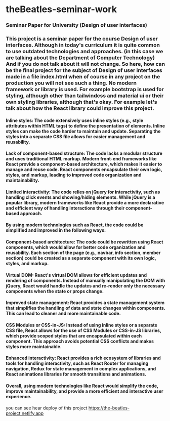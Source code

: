 # theBeatles-seminar-work

### Seminar Paper for University (Design of user interfaces)

### This project is a seminar paper for the course Design of user interfaces. Although in today's curriculum it is quite common to use outdated technologies and approaches. (in this case we are talking about the Department of Computer Technology) And if you do not talk about it will not change. So here, how can be the final project for the subject of Design of user interfaces made in a file index.html when of course in any project on the production you will not see such a thing. No modern framework or library is used. For example bootstrap is used for styling, although other than tailwindcss and material ui or their own styling libraries, although that's okay. For example let's talk about how the React library could improve this project.

#### Inline styles: The code extensively uses inline styles (e.g., style attributes within HTML tags) to define the presentation of elements. Inline styles can make the code harder to maintain and update. Separating the styles into a separate CSS file allows for easier management and reusability.

#### Lack of component-based structure: The code lacks a modular structure and uses traditional HTML markup. Modern front-end frameworks like React provide a component-based architecture, which makes it easier to manage and reuse code. React components encapsulate their own logic, styles, and markup, leading to improved code organization and maintainability.

#### Limited interactivity: The code relies on jQuery for interactivity, such as handling click events and showing/hiding elements. While jQuery is a popular library, modern frameworks like React provide a more declarative and efficient way of handling interactions through their component-based approach.

#### By using modern technologies such as React, the code could be simplified and improved in the following ways:

#### Component-based architecture: The code could be rewritten using React components, which would allow for better code organization and reusability. Each section of the page (e.g., navbar, info section, member section) could be created as a separate component with its own logic, styles, and markup.

#### Virtual DOM: React's virtual DOM allows for efficient updates and rendering of components. Instead of manually manipulating the DOM with jQuery, React would handle the updates and re-render only the necessary components when the state or props change.

#### Improved state management: React provides a state management system that simplifies the handling of data and state changes within components. This can lead to cleaner and more maintainable code.

#### CSS Modules or CSS-in-JS: Instead of using inline styles or a separate CSS file, React allows for the use of CSS Modules or CSS-in-JS libraries, which provide scoped styles that are encapsulated within each component. This approach avoids potential CSS conflicts and makes styles more maintainable.

#### Enhanced interactivity: React provides a rich ecosystem of libraries and tools for handling interactivity, such as React Router for managing navigation, Redux for state management in complex applications, and React animations libraries for smooth transitions and animations.

#### Overall, using modern technologies like React would simplify the code, improve maintainability, and provide a more efficient and interactive user experience.

you can see hear deploy of this project
https://the-beatles-project.netlify.app
